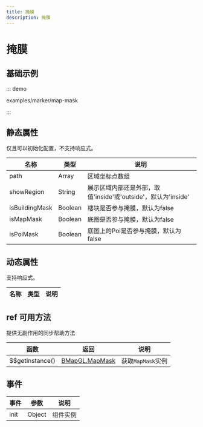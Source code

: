 ```yaml
---
title: 掩膜
description: 掩膜
---
```

# 掩膜

## 基础示例

::: demo

examples/marker/map-mask

:::


## 静态属性
仅且可以初始化配置，不支持响应式。

名称 | 类型 | 说明
---|---|---|
path | Array | 区域坐标点数组
showRegion | String | 展示区域内部还是外部，取值'inside'或'outside'，默认为'inside'
isBuildingMask | Boolean | 楼块是否参与掩膜，默认为false
isMapMask | Boolean | 底图是否参与掩膜，默认为false
isPoiMask | Boolean | 底图上的Poi是否参与掩膜，默认为false


## 动态属性
支持响应式。

名称 | 类型 | 说明
---|---|---|

## ref 可用方法
提供无副作用的同步帮助方法

函数 | 返回                                                                                    | 说明
---|---------------------------------------------------------------------------------------|---|
$$getInstance() | [BMapGL.MapMask](https://lbsyun.baidu.com/index.php?title=jspopularGL/guide/AreaMask) | 获取`MapMask`实例

## 事件

事件 | 参数 | 说明
---|---|---|
init | Object | 组件实例
